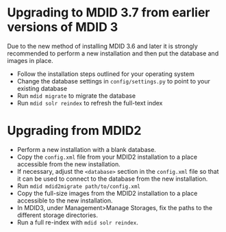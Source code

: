 # Upgrading to MDID 3.7 from earlier versions of MDID 3

Due to the new method of installing MDID 3.6 and later it is strongly recommended to
perform a new installation and then put the database and images in place.

* Follow the installation steps outlined for your operating system
* Change the database settings in `config/settings.py` to point to your
  existing database
* Run `mdid migrate` to migrate the database
* Run `mdid solr reindex` to refresh the full-text index

# Upgrading from MDID2

* Perform a new installation with a blank database.
* Copy the `config.xml` file from your MDID2 installation to a place accessible
  from the new installation.
* If necessary, adjust the `<database>` section in the `config.xml` file so
  that it can be used to connect to the database from the new installation.
* Run `mdid mdid2migrate path/to/config.xml`
* Copy the full-size images from the MDID2 installation to a place accessible
  to the new installation.
* In MDID3, under Management>Manage Storages, fix the paths to the different
  storage directories.
* Run a full re-index with `mdid solr reindex`.
